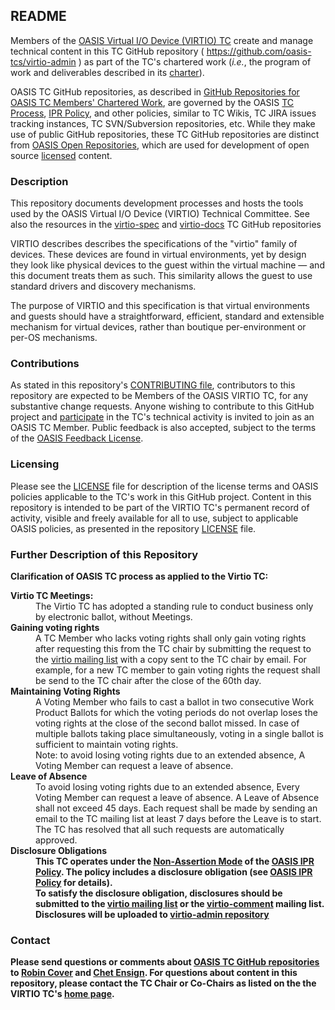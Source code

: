 <div>
<h2>README</h2>

<p>Members of the <a href="https://www.oasis-open.org/committees/virtio/">OASIS Virtual I/O Device (VIRTIO) TC</a> create and manage technical content in this TC GitHub repository ( <a href="https://github.com/oasis-tcs/virtio-admin">https://github.com/oasis-tcs/virtio-admin</a> ) as part of the TC's chartered work (<i>i.e.</i>, the program of work and deliverables described in its <a href="https://www.oasis-open.org/committees/virtio/charter.php">charter</a>).</p>

<p>OASIS TC GitHub repositories, as described in <a href="https://www.oasis-open.org/resources/tcadmin/github-repositories-for-oasis-tc-members-chartered-work">GitHub Repositories for OASIS TC Members' Chartered Work</a>, are governed by the OASIS <a href="https://www.oasis-open.org/policies-guidelines/tc-process">TC Process</a>, <a href="https://www.oasis-open.org/policies-guidelines/ipr">IPR Policy</a>, and other policies, similar to TC Wikis, TC JIRA issues tracking instances, TC SVN/Subversion repositories, etc.  While they make use of public GitHub repositories, these TC GitHub repositories are distinct from <a href="https://www.oasis-open.org/resources/open-repositories">OASIS Open Repositories</a>, which are used for development of open source <a href="https://www.oasis-open.org/resources/open-repositories/licenses">licensed</a> content.</p>
</div>

<div>
<h3>Description</h3>

<p>This repository documents development processes and hosts the tools used by the OASIS Virtual I/O Device (VIRTIO) Technical Committee.  See also the resources in the <a href="https://github.com/oasis-tcs/virtio-spec">virtio-spec</a> and <a href="https://github.com/oasis-tcs/virtio-docs">virtio-docs</a> TC GitHub repositories</p>

<p>VIRTIO describes describes the specifications of the "virtio" family of devices. These devices are found in virtual environments, yet by design they look like physical devices to the guest within the virtual machine &mdash; and this document treats them as such. This similarity allows the guest to use standard drivers and discovery mechanisms.</p>

<p>The purpose of VIRTIO and this specification is that virtual environments and guests should have a straightforward, efficient, standard and extensible mechanism for virtual devices, rather than boutique per-environment or per-OS mechanisms.</p>

</div>

<div>
<h3>Contributions</h3>
<p>As stated in this repository's <a href="https://github.com/oasis-tcs/virtio-admin/blob/master/CONTRIBUTING.md">CONTRIBUTING file</a>, contributors to this repository are expected to be Members of the OASIS VIRTIO TC, for any substantive change requests.  Anyone wishing to contribute to this GitHub project and <a href="https://www.oasis-open.org/join/participation-instructions">participate</a> in the TC's technical activity is invited to join as an OASIS TC Member.  Public feedback is also accepted, subject to the terms of the <a href="https://www.oasis-open.org/policies-guidelines/ipr#appendixa">OASIS Feedback License</a>.</p>
</div>



<div>
<h3>Licensing</h3>
<p>Please see the <a href="https://github.com/oasis-tcs/virtio-admin/blob/master/LICENSE.md">LICENSE</a> file for description of the license terms and OASIS policies applicable to the TC's work in this GitHub project. Content in this repository is intended to be part of the VIRTIO TC's permanent record of activity, visible and freely available for all to use, subject to applicable OASIS policies, as presented in the repository <a href="https://github.com/oasis-tcs/virtio-admin/blob/master/LICENSE.md">LICENSE</a> file.</p>
</div>

<div>
<h3>Further Description of this Repository</h3>
<strong>Clarification of OASIS TC process as applied to the Virtio TC:</strong>
<dl>
<dt><strong>Virtio TC Meetings:</strong></dt>
<dd>The Virtio TC has adopted a standing rule to conduct business only by electronic ballot, without Meetings.<dd>
<dt><strong>Gaining voting rights</strong></dt>
<dd>A TC Member who lacks voting rights shall only gain voting rights
   after requesting this from the TC chair by submitting the request to the
   <a href="http://lists.oasis-open.org/archives/virtio/">virtio mailing list</a>
   with a copy sent to the TC chair by email. For example, for a new TC member
   to gain voting rights the request shall be send to the TC
   chair after the close of the 60th day.
</dd>
<dt><strong>Maintaining Voting Rights</strong></dt>
<dd>
A Voting Member who fails to cast a ballot in two consecutive Work Product
Ballots for which the voting periods do not overlap loses the voting rights at
the close of the second ballot missed. In case of multiple ballots taking place
simultaneously, voting in a single ballot is sufficient to maintain voting
rights.
<br>Note: to avoid losing voting rights due to an extended absence,
A Voting Member can request a leave of absence.
</dd>
<dt><strong>Leave of Absence</strong></dt>
<dd>
To avoid losing voting rights due to an extended absence,
Every Voting Member can request a leave of absence.
A Leave of
Absence shall not exceed 45 days. Each request shall be made by sending an
email to the TC mailing list at least 7 days before the Leave is to start.
<br>The TC has resolved that all such requests are automatically approved.
</dd>
<dt><strong>Disclosure Obligations<strong></dt>
<dd>
This TC operates under the
<a href="https://www.oasis-open.org/policies-guidelines/ipr#Non-Assertion-Mode">Non-Assertion Mode</a>
of the <a href="https://www.oasis-open.org/policies-guidelines/ipr">OASIS IPR Policy</a>.
The policy includes a disclosure obligation (see
<a href="https://www.oasis-open.org/policies-guidelines/ipr">OASIS IPR Policy</a>
for details).
<br>
To satisfy the disclosure obligation, disclosures should be submitted to
the <a href="http://lists.oasis-open.org/archives/virtio/">virtio mailing list</a>
or the <a href="https://www.oasis-open.org/committees/comments/index.php?wg_abbrev=virtio">virtio-comment</a> mailing list.
<br>
Disclosures will be uploaded to
<a href="https://github.com/oasis-tcs/virtio-admin">virtio-admin repository</a>
<dd>
</p>
</div>

<div>

<h3>Contact</h3>
<p>Please send questions or comments about <a href="https://www.oasis-open.org/resources/tcadmin/github-repositories-for-oasis-tc-members-chartered-work">OASIS TC GitHub repositories</a> to <a href="mailto:robin@oasis-open.org">Robin Cover</a> and <a href="mailto:chet.ensign@oasis-open.org">Chet Ensign</a>.  For questions about content in this repository, please contact the TC Chair or Co-Chairs as listed on the the VIRTIO TC's <a href="https://www.oasis-open.org/committees/virtio/">home page</a>.</p>
</div>
